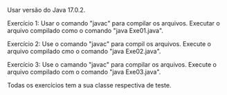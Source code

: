 Usar versão do Java 17.0.2.

Exercício 1: Usar o  comando "javac" para compilar os arquivos. Executar o arquivo compilado como o comando "java Exe01.java".

Exercício 2: Use o comando "javac" para compil os arquivos. Execute o arquivo compilado cmo o comando "java Exe02.java".

Exercício 3: Use o camando "javac" para compilar os arquivos. Execute o arquivo compilado com o comando "java Exe03.java".

Todas os exercícios tem a sua classe respectiva de teste.

